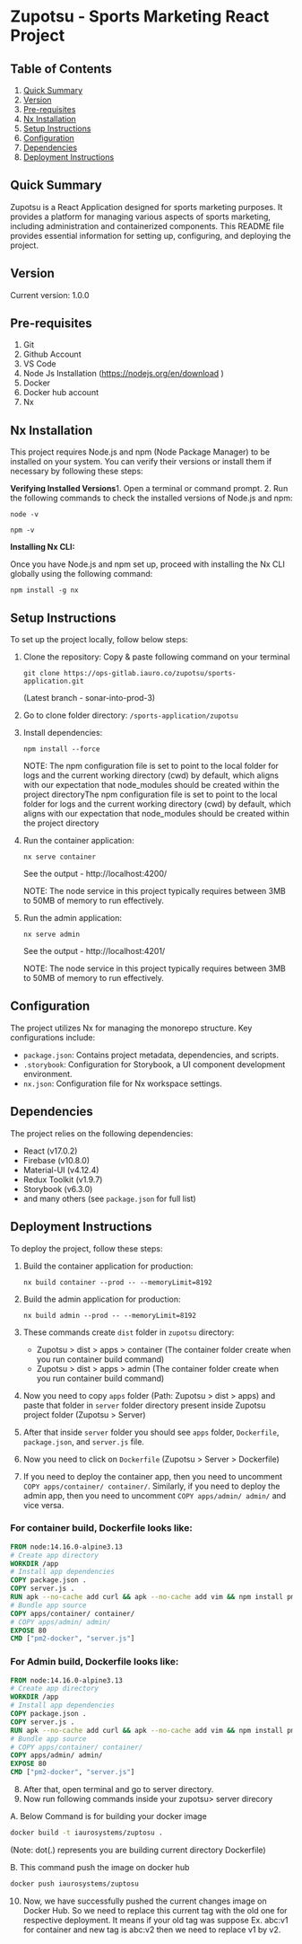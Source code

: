 # Zupotsu - Sports Marketing React Project

## Table of Contents
1. [Quick Summary](#quick-summary)
2. [Version](#version)
3. [Pre-requisites](#pre-requisites)
4. [Nx Installation](#nx-installation)
5. [Setup Instructions](#setup-instructions)
6. [Configuration](#configuration)
7. [Dependencies](#dependencies)
8. [Deployment Instructions](#deployment-instructions)

## Quick Summary
Zupotsu is a React Application designed for sports marketing purposes. It provides a platform for managing various aspects of sports marketing, including administration and containerized components. This README file provides essential information for setting up, configuring, and deploying the project.

## Version
Current version: 1.0.0

## Pre-requisites
1. Git
2. Github Account
3. VS Code 
4. Node Js Installation (https://nodejs.org/en/download )
5. Docker 
6. Docker hub account
7. Nx

## Nx Installation
 
This project requires Node.js and npm (Node Package Manager) to be installed on your system. You can verify their versions or install them if necessary by following these steps:
 
**Verifying Installed Versions**1. Open a terminal or command prompt.
2. Run the following commands to check the installed versions of Node.js and npm:
 
   ```
   node -v
   ```    
   ```
   npm -v
   ```
 
**Installing Nx CLI:**
 
Once you have Node.js and npm set up, proceed with installing the Nx CLI globally using the following command:
 ```
 npm install -g nx
 ```

## Setup Instructions
To set up the project locally, follow below steps:

1. Clone the repository:
    Copy & paste following command on your terminal
    ```
    git clone https://ops-gitlab.iauro.co/zupotsu/sports-application.git
    ```
   (Latest branch - sonar-into-prod-3)

2. Go to clone folder directory: `/sports-application/zupotsu`

3. Install dependencies:
    ```
    npm install --force
    ```
    NOTE: The npm configuration file is set to point to the local folder for logs and the current working directory (cwd) by default, which aligns with our expectation that node_modules should be created within the project directoryThe npm configuration file is set to point to the local folder for logs and the current working directory (cwd) by default, which aligns with our expectation that node_modules should be created within the project directory

4. Run the container application:
    ```
    nx serve container
    ```
   See the output - http://localhost:4200/

   NOTE: The node service in this project typically requires between 3MB to 50MB of memory to run effectively.

6. Run the admin application:
    ```
    nx serve admin
    ```
   See the output - http://localhost:4201/
   
   NOTE: The node service in this project typically requires between 3MB to 50MB of memory to run effectively.

## Configuration
The project utilizes Nx for managing the monorepo structure. Key configurations include:

- `package.json`: Contains project metadata, dependencies, and scripts.
- `.storybook`: Configuration for Storybook, a UI component development environment.
- `nx.json`: Configuration file for Nx workspace settings.

## Dependencies
The project relies on the following dependencies:

- React (v17.0.2)
- Firebase (v10.8.0)
- Material-UI (v4.12.4)
- Redux Toolkit (v1.9.7)
- Storybook (v6.3.0)
- and many others (see `package.json` for full list)

## Deployment Instructions
To deploy the project, follow these steps:

1. Build the container application for production:
    ```
    nx build container --prod -- --memoryLimit=8192
    ```

2. Build the admin application for production:
    ```
    nx build admin --prod -- --memoryLimit=8192
    ```

3. These commands create `dist` folder in `zupotsu` directory:
    - Zupotsu > dist > apps > container (The container folder create when you run container build command) 
    - Zupotsu > dist > apps > admin (The container folder create when you run container build command) 

4. Now you need to copy `apps` folder (Path: Zupotsu > dist > apps)  and paste that folder in `server` folder directory present inside Zupotsu project folder (Zupotsu > Server)

5. After that inside `server` folder you should see `apps` folder, `Dockerfile`, `package.json`, and `server.js` file.

6. Now you need to click on `Dockerfile` (Zupotsu > Server > Dockerfile)

7. If you need to deploy the container app, then you need to uncomment `COPY apps/container/ container/`. Similarly, if you need to deploy the admin app, then you need to uncomment `COPY apps/admin/ admin/` and vice versa.

### For container build, Dockerfile looks like:
```Dockerfile
FROM node:14.16.0-alpine3.13
# Create app directory
WORKDIR /app
# Install app dependencies
COPY package.json .
COPY server.js .
RUN apk --no-cache add curl && apk --no-cache add vim && npm install pm2 -g && npm install --production
# Bundle app source
COPY apps/container/ container/ 
# COPY apps/admin/ admin/ 
EXPOSE 80
CMD ["pm2-docker", "server.js"]
```

### For Admin build, Dockerfile looks like:
```Dockerfile
FROM node:14.16.0-alpine3.13
# Create app directory
WORKDIR /app
# Install app dependencies
COPY package.json .
COPY server.js .
RUN apk --no-cache add curl && apk --no-cache add vim && npm install pm2 -g && npm install --production
# Bundle app source
# COPY apps/container/ container/ 
COPY apps/admin/ admin/ 
EXPOSE 80
CMD ["pm2-docker", "server.js"]
```
8. After that, open terminal and go to server directory.
9. Now run following commands inside your zupotsu> server direcory

  A. Below Command is for building your docker image
   ```bash
   docker build -t iaurosystems/zuptosu .
   ```
  (Note: dot(.) represents you are building current directory Dockerfile)

   B. This command push the image on docker hub
   ```bash
   docker push iaurosystems/zuptosu
   ```
10. Now, we have successfully pushed the current changes image on Docker Hub. So we need to replace this current tag with the old one for respective deployment. It means if your old tag was suppose Ex. abc:v1 for container and new tag is abc:v2 then we need to replace v1 by v2.
